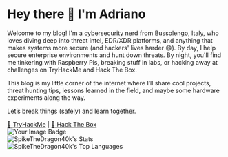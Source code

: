 # Hey there 👋 I'm Adriano

Welcome to my blog! I'm a cybersecurity nerd from Bussolengo, Italy, who loves diving deep into threat intel, EDR/XDR platforms, and anything that makes systems more secure (and hackers' lives harder 😄). By day, I help secure enterprise environments and hunt down threats. By night, you'll find me tinkering with Raspberry Pis, breaking stuff in labs, or hacking away at challenges on TryHackMe and Hack The Box.

This blog is my little corner of the internet where I’ll share cool projects, threat hunting tips, lessons learned in the field, and maybe some hardware experiments along the way.

Let’s break things (safely) and learn together.

[🔗 TryHackMe](https://tryhackme.com/p/spikethedragon) | [🔗 Hack The Box](https://app.hackthebox.com/profile/755202) <br>
<img src="https://tryhackme-badges.s3.amazonaws.com/spikethedragon.png" alt="Your Image Badge" /><br>
![SpikeTheDragon40k's Stats](https://github-readme-stats.vercel.app/api?username=SpikeTheDragon40k&theme=dracula&show_icons=true&hide_border=false&count_private=true)<br>
![SpikeTheDragon40k's Top Languages](https://github-readme-stats.vercel.app/api/top-langs/?username=SpikeTheDragon40k&theme=dracula&show_icons=true&hide_border=false&layout=compact)



